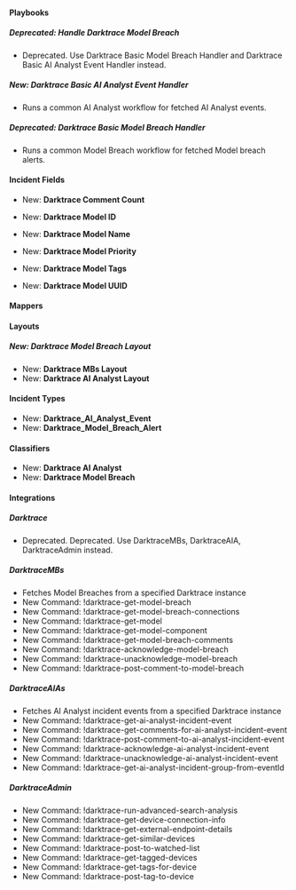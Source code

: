 #### Playbooks

##### Deprecated: Handle Darktrace Model Breach

- Deprecated. Use Darktrace Basic Model Breach Handler and Darktrace Basic AI Analyst Event Handler instead.

##### New: Darktrace Basic AI Analyst Event Handler

- Runs a common AI Analyst workflow for fetched AI Analyst events.
##### Deprecated: Darktrace Basic Model Breach Handler

- Runs a common Model Breach workflow for fetched Model breach alerts.

#### Incident Fields

- New: **Darktrace Comment Count**

- New: **Darktrace Model ID**

- New: **Darktrace Model Name**

- New: **Darktrace Model Priority**

- New: **Darktrace Model Tags**

- New: **Darktrace Model UUID**


#### Mappers
#### Layouts

##### New: Darktrace Model Breach Layout

- New: **Darktrace MBs Layout**
- New: **Darktrace AI Analyst Layout**


#### Incident Types

- New: **Darktrace_AI_Analyst_Event**
- New: **Darktrace_Model_Breach_Alert**


#### Classifiers

- New: **Darktrace AI Analyst**
- New: **Darktrace Model Breach**

#### Integrations
##### Darktrace
-  Deprecated. Deprecated. Use DarktraceMBs, DarktraceAIA, DarktraceAdmin instead.

##### DarktraceMBs

- Fetches Model Breaches from a specified Darktrace instance
- New Command: !darktrace-get-model-breach 
- New Command: !darktrace-get-model-breach-connections
- New Command: !darktrace-get-model
- New Command: !darktrace-get-model-component
- New Command: !darktrace-get-model-breach-comments
- New Command: !darktrace-acknowledge-model-breach
- New Command: !darktrace-unacknowledge-model-breach
- New Command: !darktrace-post-comment-to-model-breach

##### DarktraceAIAs

- Fetches AI Analyst incident events from a specified Darktrace instance
- New Command: !darktrace-get-ai-analyst-incident-event 
- New Command: !darktrace-get-comments-for-ai-analyst-incident-event 
- New Command: !darktrace-post-comment-to-ai-analyst-incident-event  
- New Command: !darktrace-acknowledge-ai-analyst-incident-event
- New Command: !darktrace-unacknowledge-ai-analyst-incident-event
- New Command: !darktrace-get-ai-analyst-incident-group-from-eventId

##### DarktraceAdmin

- New Command: !darktrace-run-advanced-search-analysis
- New Command: !darktrace-get-device-connection-info
- New Command: !darktrace-get-external-endpoint-details
- New Command: !darktrace-get-similar-devices
- New Command: !darktrace-post-to-watched-list
- New Command: !darktrace-get-tagged-devices 
- New Command: !darktrace-get-tags-for-device 
- New Command: !darktrace-post-tag-to-device

